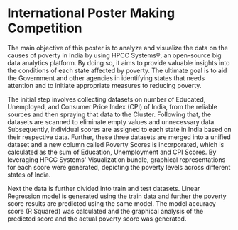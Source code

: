# International Poster Making Competition

The main objective of this poster is to analyze and visualize the data on the causes of poverty in India by using HPCC Systems®, an open-source big data analytics platform. By doing so, it aims to provide valuable insights into the conditions of each state affected by poverty. The ultimate goal is to aid the Government and other agencies in identifying states that needs attention and to initiate appropriate measures to reducing poverty.

The initial step involves collecting datasets on number of Educated, Unemployed, and Consumer Price Index (CPI) of India, from the reliable sources and then spraying that data to the Cluster. Following that, the datasets are scanned to eliminate empty values and unnecessary data. Subsequently, individual scores are assigned to each state in India based on their respective data. 
Further, these three datasets are merged into a unified dataset and a new column called Poverty Scores is incorporated, which is calculated as the sum of Education, Unemployment and CPI Scores. By leveraging HPCC Systems' Visualization bundle, graphical representations for each score were generated, depicting the poverty levels across different states of India. 

Next the data is further divided into train and test datasets. Linear Regression model is generated using the train data and further the poverty score results are predicted using the same model. The model accuracy score (R Squared) was calculated and the graphical analysis of the predicted score and the actual poverty score was generated.
